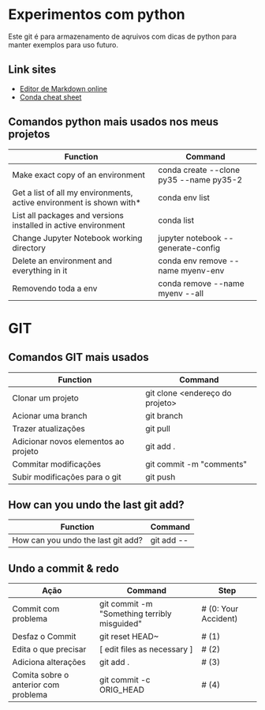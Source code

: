 # Experimentos com python

Este git é para armazenamento de aqruivos com dicas de python para manter exemplos para uso futuro.

## Link sites
- [Editor de Markdown online](https://stackedit.io/app#)<br>
- [Conda cheat sheet](https://docs.conda.io/projects/conda/en/4.6.0/_downloads/52a95608c49671267e40c689e0bc00ca/conda-cheatsheet.pdf)

## Comandos python mais usados nos meus projetos

|Function                                                             |Command                                  |
|---------------------------------------------------------------------|----------------------------------------|
|Make exact copy of an environment                                    |conda create --clone py35 --name py35-2 |
|Get a list of all my environments, active environment is shown with* |conda env list                          |
|List all packages and versions installed in active environment       |conda list                              | 
|Change Jupyter Notebook working directory                             |jupyter notebook --generate-config     | 
|Delete an environment and everything in it          |conda env remove --name myenv-env     | 
|Removendo toda a env                                |conda remove --name myenv --all |

# GIT

## Comandos GIT mais usados
|Function           | Command |
|-------------------|---------|
| Clonar um projeto | git clone <endereço do projeto> |
| Acionar uma branch | git branch |
| Trazer atualizações | git pull |
| Adicionar novos elementos ao projeto | git add . |
| Commitar modificações | git commit -m "comments" |
| Subir modificações para o git | git push |

## How can you undo the last git add?
|Function                            | Command |
|------------------------------------|---------|
| How can you undo the last git add? | git add -- |

## Undo a commit & redo

| Ação                            | Command | Step |
|------------------------------------|---------|------|
| Commit com problema                | git commit -m "Something terribly misguided" |  # (0: Your Accident) |
| Desfaz o Commit                    | git reset HEAD~             |  # (1) |
| Edita o que precisar              |[ edit files as necessary ]  | # (2)  |
| Adiciona alterações                | git add .                   | # (3)  |
| Comita sobre o anterior com problema | git commit -c ORIG_HEAD     | # (4)  |




